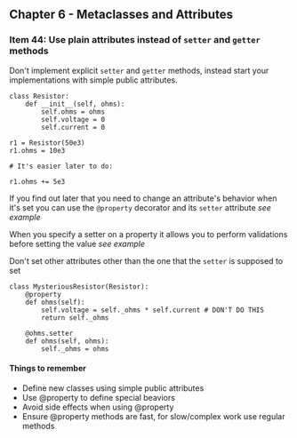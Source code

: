 ## Chapter 6 - Metaclasses and Attributes

### Item 44: Use plain attributes instead of `setter` and `getter` methods

Don't implement explicit `setter` and `getter` methods, instead start your implementations with simple public attributes.

```
class Resistor:
    def __init__(self, ohms):
        self.ohms = ohms
        self.voltage = 0
        self.current = 0

r1 = Resistor(50e3)
r1.ohms = 10e3

# It's easier later to do:

r1.ohms += 5e3
```

If you find out later that you need to change an attribute's behavior when it's set you can use the `@property` decorator and its `setter` attribute *see example*

When you specify a setter on a property it allows you to perform validations before setting the value *see example*

Don't set other attributes other than the one that the `setter` is supposed to set

```
class MysteriousResistor(Resistor):
    @property
    def ohms(self):
        self.voltage = self._ohms * self.current # DON'T DO THIS
        return self._ohms

    @ohms.setter
    def ohms(self, ohms):
        self._ohms = ohms
```

#### Things to remember

* Define new classes using simple public attributes
* Use @property to define special beaviors
* Avoid side effects when using @property
* Ensure @property methods are fast, for slow/complex work use regular methods


